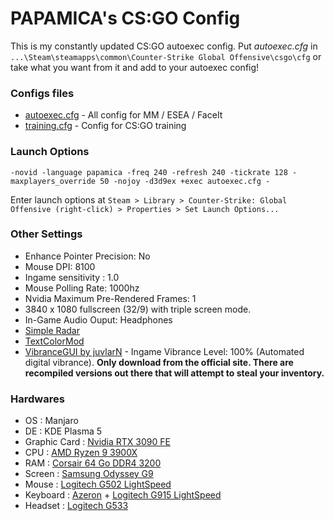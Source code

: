# PAPAMICA's CS:GO Config

This is my constantly updated CS:GO autoexec config.
Put *autoexec.cfg* in `...\Steam\steamapps\common\Counter-Strike Global Offensive\csgo\cfg` or take what you want from it and add to your autoexec config! 

### Configs files
 + [autoexec.cfg](https://github.com/PAPAMICA/CSGO/blob/master/autoexec.cfg) - All config for MM / ESEA / FaceIt
 + [training.cfg](https://github.com/PAPAMICA/CSGO/blob/master/training.cfg) - Config for CS:GO training

### Launch Options

	-novid -language papamica -freq 240 -refresh 240 -tickrate 128 -maxplayers_override 50 -nojoy -d3d9ex +exec autoexec.cfg -

Enter launch options at `Steam > Library > Counter-Strike: Global Offensive (right-click) > Properties > Set Launch Options...`

### Other Settings
+ Enhance Pointer Precision: No  
+ Mouse DPI: 8100  
+ Ingame sensitivity : 1.0
+ Mouse Polling Rate: 1000hz
+ Nvidia Maximum Pre-Rendered Frames: 1  
+ 3840 x 1080 fullscreen (32/9) with triple screen mode.
+ In-Game Audio Ouput: Headphones  
+ [Simple Radar](http://simpleradar.com/)
+ [TextColorMod](https://bananagaming.tv/textcolormod.php)
+ [VibranceGUI by juvlarN](http://vibrancegui.com/) - Ingame Vibrance Level: 100% (Automated digital vibrance). **Only download from the official site. There are recompiled versions out there that will attempt to steal your inventory.** 

### Hardwares
+ OS : Manjaro
+ DE : KDE Plasma 5
+ Graphic Card : [Nvidia RTX 3090 FE](https://amzn.to/3rgfLUE)
+ CPU : [AMD Ryzen 9 3900X](https://amzn.to/3oGlkKc)
+ RAM : [Corsair 64 Go DDR4 3200](https://amzn.to/3atYAYH)
+ Screen : [Samsung Odyssey G9](https://amzn.to/3pTLCde)
+ Mouse : [Logitech G502 LightSpeed](https://amzn.to/3jciziU)
+ Keyboard : [Azeron](https://amzn.to/3tlmrlZ) + [Logitech G915 LightSpeed](https://amzn.to/3pI7RTE)
+ Headset : [Logitech G533](https://amzn.to/3riHEeu)
